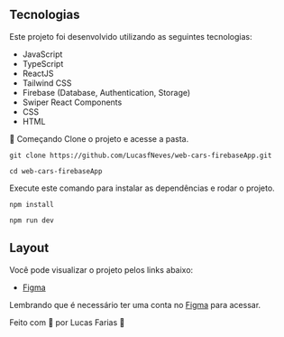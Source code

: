 
## Tecnologias
Este projeto foi desenvolvido utilizando as seguintes tecnologias:

- JavaScript
- TypeScript
- ReactJS
- Tailwind CSS
- Firebase (Database, Authentication, Storage)
- Swiper React Components
- CSS
- HTML

🚀 Começando
Clone o projeto e acesse a pasta.

```
git clone https://github.com/LucasfNeves/web-cars-firebaseApp.git

cd web-cars-firebaseApp
```

Execute este comando para instalar as dependências e rodar o projeto.

```
npm install

npm run dev
```

 ## Layout
Você pode visualizar o projeto pelos links abaixo:

- [Figma](https://www.figma.com/file/Lf0z6tLiFPDOX6ILuDYRlx/Projeto-WebCarros?type=design&node-id=0%3A1&mode=design&t=4eYf2VXLc1gDJd27-1)

Lembrando que é necessário ter uma conta no [Figma](figma.com) para acessar.

Feito com 💜 por Lucas Farias 👋
